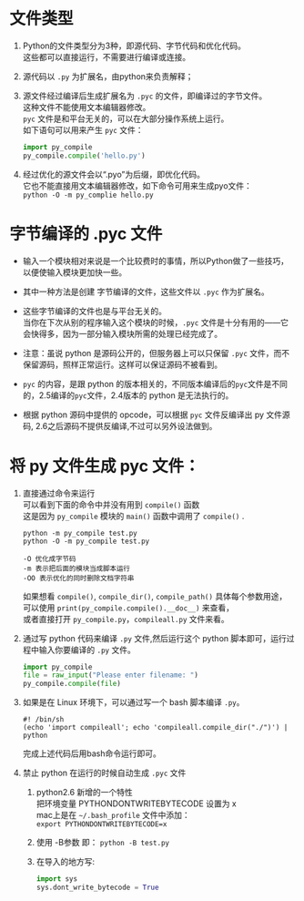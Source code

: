 ﻿
# 文件类型

1. Python的文件类型分为3种，即源代码、字节代码和优化代码。  
    这些都可以直接运行，不需要进行编译或连接。
2. 源代码以 `.py` 为扩展名，由python来负责解释；
3. 源文件经过编译后生成扩展名为 `.pyc` 的文件，即编译过的字节文件。  
    这种文件不能使用文本编辑器修改。  
    `pyc` 文件是和平台无关的，可以在大部分操作系统上运行。  
    如下语句可以用来产生 `pyc` 文件：  
    ```python
    import py_compile
    py_compile.compile('hello.py')
    ```

4. 经过优化的源文件会以“.pyo”为后缀，即优化代码。  
    它也不能直接用文本编辑器修改，如下命令可用来生成pyo文件：  
    `python -O -m py_complie hello.py`


# 字节编译的 .pyc 文件

- 输入一个模块相对来说是一个比较费时的事情，所以Python做了一些技巧，以便使输入模块更加快一些。  
- 其中一种方法是创建 字节编译的文件，这些文件以 `.pyc` 作为扩展名。  

- 这些字节编译的文件也是与平台无关的。  
当你在下次从别的程序输入这个模块的时候，`.pyc` 文件是十分有用的——它会快得多，因为一部分输入模块所需的处理已经完成了。  

- 注意：虽说 python 是源码公开的，但服务器上可以只保留 `.pyc` 文件，而不保留源码，照样正常运行。这样可以保证源码不被看到。  

- `pyc` 的内容，是跟 python 的版本相关的，不同版本编译后的`pyc`文件是不同的，2.5编译的`pyc`文件，2.4版本的 python 是无法执行的。  

- 根据 python 源码中提供的 opcode，可以根据 `pyc` 文件反编译出 py 文件源码, 2.6之后源码不提供反编译,不过可以另外设法做到。  


# 将 py 文件生成 pyc 文件：
1. 直接通过命令来运行  
    可以看到下面的命令中并没有用到 `compile()` 函数  
    这是因为 `py_compile` 模块的 `main()` 函数中调用了 `compile()` .
    ```shell script
    python -m py_compile test.py
    python -O -m py_compile test.py

    -O 优化成字节码
    -m 表示把后面的模块当成脚本运行
    -OO 表示优化的同时删除文档字符串
    ```
    如果想看 `compile()`, `compile_dir()`, `compile_path()` 具体每个参数用途，  
    可以使用 `print(py_compile.compile().__doc__)` 来查看，  
    或者直接打开 `py_compile.py`，`compileall.py` 文件来看。  

2. 通过写 python 代码来编译 `.py` 文件,然后运行这个 python 脚本即可，运行过程中输入你要编译的 `.py` 文件。
    ```python
    import py_compile
    file = raw_input("Please enter filename: ")
    py_compile.compile(file)
    ```

3. 如果是在 Linux 环境下，可以通过写一个 bash 脚本编译 `.py`。
    ```shell script
    #! /bin/sh
    (echo 'import compileall'; echo 'compileall.compile_dir("./")') | python
    ```
    完成上述代码后用bash命令运行即可。

4. 禁止 python 在运行的时候自动生成 `.pyc` 文件

    1) python2.6 新增的一个特性  
     把环境变量 PYTHONDONTWRITEBYTECODE 设置为 x  
     mac上是在 `~/.bash_profile` 文件中添加：  
     `export PYTHONDONTWRITEBYTECODE=x`

    2) 使用 -B参数 即：
     `python -B test.py`

    3) 在导入的地方写:
        ```python
        import sys
        sys.dont_write_bytecode = True
        ```


